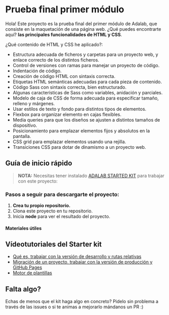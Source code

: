 # Prueba final primer módulo

Hola! Este proyecto es la prueba final del primer módulo de Adalab, que consiste en la maquetación de una página web. ¿Qué puedes encontrarte aquí? **las principales funcionalidades de HTML y CSS**.

¿Qué contenido de HTML y CSS he aplicado?:

- Estructura adecuada de ficheros y carpetas para un proyecto web, y enlace correcto de los
  distintos ficheros.
- Control de versiones con ramas para manejar un proyecto de código.
- Indentación de código.
- Creación de código HTML con sintaxis correcta.
- Etiquetas HTML semánticas adecuadas para cada pieza de contenido.
- Código Sass con sintaxis correcta, bien estructurado.
- Algunas características de Sass como variables, anidación y parciales.
- Modelo de caja de CSS de forma adecuada para especificar tamaño, relleno y márgenes.
- Usar estilos de texto y fondo para distintos tipos de elementos.
- Flexbox para organizar elemento en cajas flexibles.
- Media queries para que los diseños se ajusten a distintos tamaños de dispositivo.
- Posicionamiento para emplazar elementos fijos y absolutos en la pantalla.
- CSS grid para emplazar elementos usando una rejilla.
- Transiciones CSS para dotar de dinamismo a un proyecto web.

## Guía de inicio rápido

> **NOTA:** Necesitas tener instalado [ADALAB STARTED KIT](https://github.com/Adalab/adalab-web-starter-kit) para trabajar con este proyecto:

### Pasos a seguir para descargarte el proyecto:

1. **Crea tu propio repositorio.**
2. Clona este proyecto en tu repositorio.
3. Inicia **node** para ver el resultado del proyecto.

#### Materiales útiles

## Vídeotutoriales del Starter kit

- [Qué es, trabajar con la versión de desarrollo y rutas relativas](https://www.youtube.com/watch?v=XwvhXvBijos)
- [Migración de un proyecto, trabajar con la versión de producción y GitHub Pages](https://www.youtube.com/watch?v=qqGClcgt9Uc)
- [Motor de plantillas](https://www.youtube.com/watch?v=4GwXOJ045Zg)

## Falta algo?

Echas de menos que el kit haga algo en concreto? Pidelo sin problema a través de las issues o si te animas a mejorarlo mándanos un PR :)
